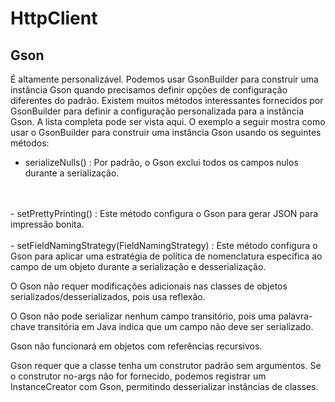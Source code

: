 # HttpClient

## Gson
É altamente personalizável. Podemos usar GsonBuilder para construir uma instância Gson quando precisamos definir opções de configuração diferentes do padrão.
Existem muitos métodos interessantes fornecidos por GsonBuilder para definir a configuração personalizada para a instância Gson. A lista completa pode ser vista aqui.
O exemplo a seguir mostra como usar o GsonBuilder para construir uma instância Gson usando os seguintes métodos:

 - serializeNulls() : Por padrão, o Gson exclui todos os campos nulos durante a serialização.
<br />
<br />
- setPrettyPrinting() : Este método configura o Gson para gerar JSON para impressão bonita.
<br />
<br />
 - setFieldNamingStrategy(FieldNamingStrategy) : Este método configura o Gson para aplicar uma estratégia de política de nomenclatura específica ao campo de um objeto durante a serialização e desserialização.

O Gson não requer modificações adicionais nas classes de objetos serializados/desserializados, pois usa reflexão.

O Gson não pode serializar nenhum campo transitório, pois uma palavra-chave transitória em Java indica que um campo não deve ser serializado.

Gson não funcionará em objetos com referências recursivos.

Gson requer que a classe tenha um construtor padrão sem argumentos. Se o construtor no-args não for fornecido, podemos registrar um InstanceCreator com Gson, permitindo desserializar instâncias de classes.
